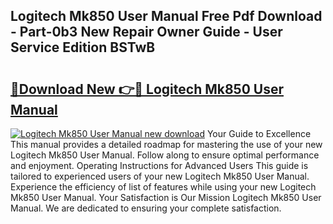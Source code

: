 ## Logitech Mk850 User Manual Free Pdf Download - Part-0b3 New Repair Owner Guide - User Service Edition BSTwB

# <h2><a href="http://bc31273.oget.top/?id=Logitech+Mk850+User+Manual">🔗Download New 👉🔴 Logitech Mk850 User Manual</a></h2>

[![Logitech Mk850 User Manual new download](https://i.imgur.com/5g1atiW.png)](http://bc31273.oget.top/?id=Logitech+Mk850+User+Manual)
Your Guide to Excellence This manual provides a detailed roadmap for mastering the use of your new Logitech Mk850 User Manual. Follow along to ensure optimal performance and enjoyment. Operating Instructions for Advanced Users This guide is tailored to experienced users of your new Logitech Mk850 User Manual. Experience the efficiency of list of features while using your new Logitech Mk850 User Manual. Your Satisfaction is Our Mission Logitech Mk850 User Manual. We are dedicated to ensuring your complete satisfaction.
